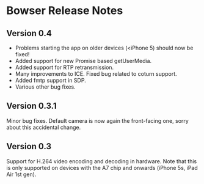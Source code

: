 # Bowser Release Notes

## Version 0.4
* Problems starting the app on older devices (<iPhone 5) should now be fixed!
* Added support for new Promise based getUserMedia.
* Added support for RTP retransmission.
* Many improvements to ICE. Fixed bug related to coturn support.
* Added fmtp support in SDP.
* Various other bug fixes.

## Version 0.3.1
Minor bug fixes. Default camera is now again the front-facing one, sorry about this accidental change.

## Version 0.3
Support for H.264 video encoding and decoding in hardware. Note that this is only supported on devices
with the A7 chip and onwards (iPhone 5s, iPad Air 1st gen).